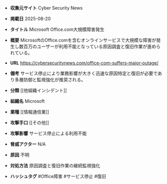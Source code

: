 - **収集元サイト**
Cyber Security News

- **掲載日**
2025-08-20

- **タイトル**
Microsoft Office.com大規模障害発生

- **概要**
MicrosoftのOffice.comを含むオンラインサービスで大規模な障害が発生し数百万のユーザーが利用不能となっている原因調査と復旧作業が進められている。

- **URL**
https://cybersecuritynews.com/office-com-suffers-major-outage/

- **備考**
サービス停止により業務影響が大きく迅速な原因特定と復旧が必要であり多層防御と監視強化が推奨される。

- **分類**
[[他組織インシデント]]

- **組織名**
Microsoft

- **業種**
[[情報通信業]]

- **攻撃手口**
[[その他]]

- **攻撃影響**
サービス停止による利用不能

- **脅威アクター**
N/A

- **原因**
不明

- **対処方法**
原因調査と復旧作業の継続監視強化

- **ハッシュタグ**
#Office障害 #サービス停止 #復旧
